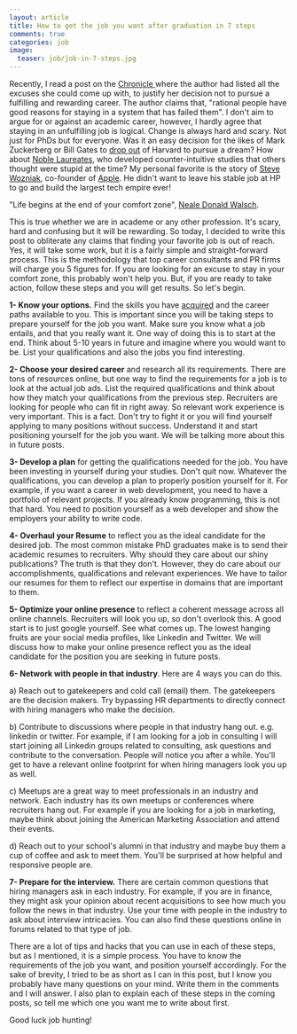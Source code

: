 ```yaml
---
layout: article
title: How to get the job you want after graduation in 7 steps
comments: true
categories: job
image:
  teaser: job/job-in-7-steps.jpg
---
```



Recently, I read a post on the [Chronicle ](http://chronicle.com/article/Why-It-s-So-Hard-to-Leave/233670)where the author had listed all the excuses she could come up with, to justify her decision not to pursue a fulfilling and rewarding career. The author claims that, "rational people have good reasons for staying in a system that has failed them". I don't aim to argue for or against an academic career, however, I hardly agree that staying in an unfulfilling job is logical. Change is always hard and scary. Not just for PhDs but for everyone. Was it an easy decision for the likes of Mark Zuckerberg or Bill Gates to [drop out](http://content.time.com/time/specials/packages/article/0,28804,1988080_1988093_1988082,00.html) of Harvard to pursue a dream? How about [Noble Laureates](http://www.nobelprize.org/nobel_prizes/), who developed counter-intuitive studies that others thought were stupid at the time? My personal favorite is the story of [Steve Wozniak](http://www.foundersatwork.com/steve-wozniak.html), co-founder of [Apple](http://www.apple.com/). He didn't want to leave his stable job at HP to go and build the largest tech empire ever!

"Life begins at the end of your comfort zone", [Neale Donald Walsch](https://en.wikipedia.org/wiki/Neale_Donald_Walsch).

This is true whether we are in academe or any other profession. It's scary, hard and confusing but it will be rewarding. So today, I decided to write this post to obliterate any claims that finding your favorite job is out of reach. Yes, it will take some work, but it is a fairly simple and straight-forward process. This is the methodology that top career consultants and PR firms will charge you 5 figures for. If you are looking for an excuse to stay in your comfort zone, this probably won't help you. But, if you are ready to take action, follow these steps and you will get results. So let's begin.

**1- Know your options.** Find the skills you have [acquired](https://hsaghir.github.io/ten-phd-skills/) and the career paths available to you. This is important since you will be taking steps to prepare yourself for the job you want. Make sure you know what a job entails, and that you really want it. One way of doing this is to start at the end. Think about 5-10 years in future and imagine where you would want to be. List your qualifications and also the jobs you find interesting. 

**2- Choose your desired career** and research all its requirements. There are tons of resources online, but one way to find the requirements for a job is to look at the actual job ads. List the required qualifications and think about how they match your qualifications from the previous step. Recruiters are looking for people who can fit in right away. So relevant work experience is very important. This is a fact. Don't try to fight it or you will find yourself applying to many positions without success. Understand it and start positioning yourself for the job you want. We will be talking more about this in future posts.

**3- Develop a plan** for getting the qualifications needed for the job. You have been investing in yourself during your studies. Don't quit now. Whatever the qualifications, you can develop a plan to properly position yourself for it. For example, if you want a career in web development, you need to have a portfolio of relevant projects. If you already know programming, this is not that hard. You need to position yourself as a web developer and show the employers your ability to write code.

**4- Overhaul your Resume** to reflect you as the ideal candidate for the desired job. The most common mistake PhD graduates make is to send their academic resumes to recruiters. Why should they care about our shiny publications? The truth is that they don't. However, they do care about our accomplishments, qualifications and relevant experiences. We have to tailor our resumes for them to reflect our expertise in domains that are important to them.

**5- Optimize your online presence** to reflect a coherent message across all online channels. Recruiters will look you up, so don't overlook this. A good start is to just google yourself. See what comes up. The lowest hanging fruits are your social media profiles, like Linkedin and Twitter. We will discuss how to make your online presence reflect you as the ideal candidate for the position you are seeking in future posts.

**6- Network with people in that industry**. Here are 4 ways you can do this.

a) Reach out to gatekeepers and cold call (email) them. The gatekeepers are the decision makers. Try bypassing HR departments to directly connect with hiring managers who make the decision.

b) Contribute to discussions where people in that industry hang out. e.g. linkedin or twitter. For example, if I am looking for a job in consulting I will start joining all Linkedin groups related to consulting, ask questions and contribute to the conversation. People will notice you after a while. You'll get to have a relevant online footprint for when hiring managers look you up as well.

c) Meetups are a great way to meet professionals in an industry and network. Each industry has its own meetups or conferences where recruiters hang out. For example if you are looking for a job in marketing, maybe think about joining the American Marketing Association and attend their events.

d) Reach out to your school's alumni in that industry and maybe buy them a cup of coffee and ask to meet them. You'll be surprised at how helpful and responsive people are.

**7- Prepare for the interview.** There are certain common questions that hiring managers ask in each industry. For example, if you are in finance, they might ask your opinion about recent acquisitions to see how much you follow the news in that industry. Use your time with people in the industry to ask about interview intricacies. You can also find these questions online in forums related to that type of job.

There are a lot of tips and hacks that you can use in each of these steps, but as I mentioned, it is a simple process. You have to know the requirements of the job you want, and position yourself accordingly. For the sake of brevity, I tried to be as short as I can in this post, but I know you probably have many questions on your mind. Write them in the comments and I will answer. I also plan to explain each of these steps in the coming posts, so tell me which one you want me to write about first.

Good luck job hunting!